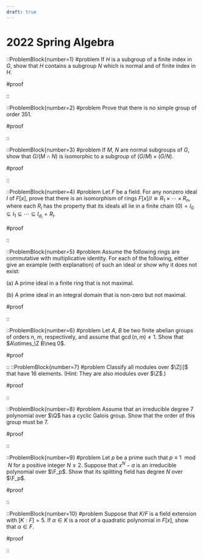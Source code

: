 ```yaml
---
draft: true
---
```


# 2022 Spring Algebra

::ProblemBlock{number=1}
#problem
If $H$ is a subgroup of a finite index in $G$, show that $H$ contains a subgroup $N$ which is normal and of finite index in $H$.

#proof

::

::ProblemBlock{number=2}
#problem
Prove that there is no simple group of order 351.

#proof

::

::ProblemBlock{number=3}
#problem
If $M$, $N$ are normal subgroups of $G$, show that $G/(M\cap N)$ is isomorphic to a subgroup of $(G/M)\times(G/N)$.

#proof

::

::ProblemBlock{number=4}
#problem
Let $F$ be a field. For any nonzero ideal $I$ of $F[x]$, prove that there is an isomorphism of rings $F[x]/I\cong R_1\times \cdots\times R_n$, where each $R_i$ has the property that its ideals all lie in a finite chain $(0)=I_0\subseteq I_1\subseteq\cdots\subseteq I_{d_i}=R_i$.

#proof

::

::ProblemBlock{number=5}
#problem
Assume the following rings are commutative with multiplicative identity. For each of the following, either give an example (with explanation) of such an ideal or show why it does not exist:

(a) A prime ideal in a finite ring that is not maximal.

(b) A prime ideal in an integral domain that is non-zero but not maximal.

#proof

::

::ProblemBlock{number=6}
#problem
Let $A$, $B$ be two finite abelian groups of orders $n$, $m$, respectively, and assume that $\gcd(n,m)\neq 1$. Show that $A\otimes_\Z B\neq 0$.

#proof

::
::ProblemBlock{number=7}
#problem
Classify all modules over $\Z[i]$ that have 16 elements. (Hint: They are also modules over $\Z$.)

#proof

::

::ProblemBlock{number=8}
#problem
Assume that an irreducible degree 7 polynomial over $\Q$ has a cyclic Galois group. Show that the order of this group must be 7.

#proof

::

::ProblemBlock{number=9}
#problem
Let $p$ be a prime such that $p\equiv 1\mod N$ for a positive integer $N\geq 2$. Suppose that $x^N-a$ is an irreducible polynomial over $\F_p$. Show that its splitting field has degree $N$ over $\F_p$.

#proof

::

::ProblemBlock{number=10}
#problem
Suppose that $K/F$ is a field extension with $[K:F]=5$. If $\alpha\in K$ is a root of a quadratic polynomial in $F[x]$, show that $\alpha\in F$.

#proof

::